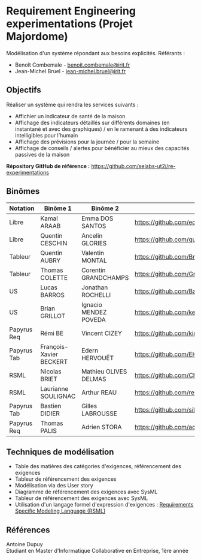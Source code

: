# Requirement Engineering experimentations (Projet Majordome)

Modélisation d'un système répondant aux besoins explicités.
Référants :
- Benoît Combemale - benoit.combemale@irit.fr
- Jean-Michel Bruel - jean-michel.bruel@irit.fr

## Objectifs

Réaliser un système qui rendra les services suivants :
- Affichier un indicateur de santé de la maison
- Affichage des indicateurs détaillés sur différents domaines (en instantané et avec des graphiques) / en le ramenant à des indicateurs intelligibles pour l’humain
- Affichage des prévisions pour la journée / pour la semaine
- Affichage de conseils / alertes pour bénéficier au mieux des capacités passives de la maison

**Répository GitHub de référence :** https://github.com/selabs-ut2j/re-experimentations

## Binômes

| Notation | Binôme 1                | Binôme 2              | URL                                                                     |
|-------|-------------------------|-----------------------|-------------------------------------------------------------------------|
| Libre | Kamal ARAAB             | Emma DOS SANTOS       | https://github.com/edossantos241/RequirementEngineeringExperimentations |
| Libre | Quentin CESCHIN         | Ancelin GLORIES       | https://github.com/quentinceschin123456/re-experimentations             |
| Tableur | Quentin AUBRY           | Valentin MONTAL       | https://github.com/Breahkd46/ingenierie_sys                             |
| Tableur | Thomas COLETTE          | Corentin GRANDCHAMPS  | https://github.com/GrandchampsCorentin/re-experimentations              |
| US | Lucas BARROS            | Jonathan ROCHELLI     | https://github.com/Barros-Lucas/Alfred_Requirement                      |
| US | Brian GRILLOT           | Ignacio MENDEZ POVEDA | https://github.com/kebabvegan/TP_re-experimentation                     |
| Papyrus Req | Rémi BE                 | Vincent CIZEY         | https://github.com/kideisui/be_cizey_re-experimentations.git            |
| Papyrus Tab | François-Xavier BECKERT | Edern HERVOUËT        | https://github.com/EHdyod/re-experimentations                           |
| RSML | Nicolas BRIET           | Mathieu OLIVES DELMAS | https://github.com/ChiliChunk/re-experimentations                       |
| RSML | Laurianne SOULIGNAC     | Arthur REAU           | https://github.com/reauarthur/requirementAlfred.git                     |
| Papyrus Tab | Bastien DIDIER          | Gilles LABROUSSE      | https://github.com/silverspy/Sysml-table                                |
| Papyrus Req | Thomas PALIS            | Adrien STORA          | https://github.com/adrienstora/alfred                                   |

## Techniques de modélisation

- Table des matières des catégories d'exigences, référencement des exigences
- Tableur de référencement des exigences
- Modélisation via des User story
- Diagramme de référencement des exigences avec SysML
- Tableur de référencement des exigences avec SysML
- Utilisation d'un langage formel d'expression d'exigences : [Requirements Specific Modeling Language (RSML)](https://oatao.univ-toulouse.fr/22639/1/galinier_22639.pdf)

## Références

Antoine Dupuy  
Etudiant en Master d'Informatique Collaborative en Entreprise, 1ère année
